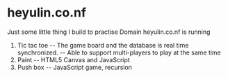 # heyulin.co.nf
Just some little thing I build to practise
Domain heyulin.co.nf is running
1. Tic tac toe
-- The game board and the database is real time synchronized.
-- Able to support multi-players to play at the same time
2. Paint
-- HTML5 Canvas and JavaScript
3. Push box
-- JavaScript game, recursion
